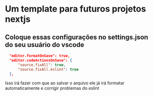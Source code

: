 # Um template para futuros projetos nextjs

## Coloque essas configurações no settings.json do seu usuário do vscode

```json
  "editor.formatOnSave": true,
  "editor.codeActionsOnSave": {
      "source.fixAll": true,
      "source.fixAll.eslint": true
  },
```

Isso irá fazer com que ao salvar o arquivo ele já irá formatar automaticamente e corrigir problemas do eslint
